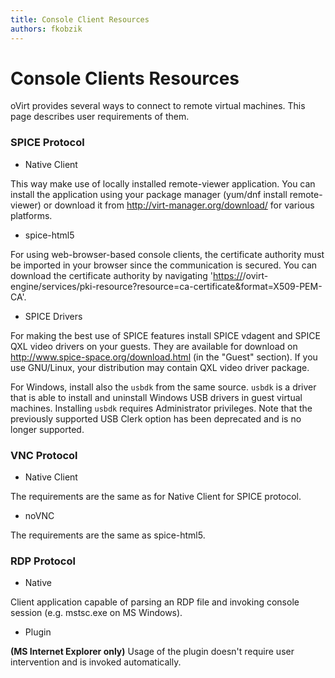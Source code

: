 ```yaml
---
title: Console Client Resources
authors: fkobzik
---
```


# Console Clients Resources

oVirt provides several ways to connect to remote virtual machines. This page describes user requirements of them.

### SPICE Protocol

*   Native Client

This way make use of locally installed remote-viewer application. You can install the application using your package manager (yum/dnf install remote-viewer) or download it from <http://virt-manager.org/download/> for various platforms.

*   spice-html5

For using web-browser-based console clients, the certificate authority must be imported in your browser since the communication is secured. You can download the certificate authority by navigating '<https://><your engine address>/ovirt-engine/services/pki-resource?resource=ca-certificate&format=X509-PEM-CA'.

*   SPICE Drivers

For making the best use of SPICE features install SPICE vdagent and SPICE QXL video drivers on your guests. They are available for download on <http://www.spice-space.org/download.html> (in the "Guest" section). If you use GNU/Linux, your distribution may contain QXL video driver package.

For Windows, install also the `usbdk` from the same source. `usbdk` is a driver that is able to install and uninstall Windows USB drivers in guest virtual machines. Installing `usbdk` requires Administrator privileges. Note that the previously supported USB Clerk option has been deprecated and is no longer supported.

### VNC Protocol

*   Native Client

The requirements are the same as for Native Client for SPICE protocol.

*   noVNC

The requirements are the same as spice-html5.

### RDP Protocol

*   Native

Client application capable of parsing an RDP file and invoking console session (e.g. mstsc.exe on MS Windows).

*   Plugin

<b>(MS Internet Explorer only)</b> Usage of the plugin doesn't require user intervention and is invoked automatically.


